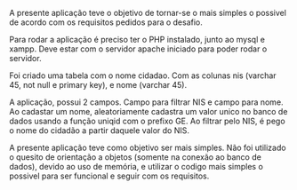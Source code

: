 A presente aplicação teve o objetivo de tornar-se o mais simples o possivel de acordo com os requisitos pedidos para o desafio. 

Para rodar a aplicação é preciso ter o PHP instalado, junto ao mysql e xampp. Deve estar com o servidor apache iniciado para poder rodar o servidor.

Foi criado uma tabela com o nome cidadao. Com as colunas nis (varchar 45, not null e primary key), e nome (varchar 45).

A aplicação, possui 2 campos. Campo para filtrar NIS e campo para nome. Ao cadastar um nome, aleatoriamente cadastra um valor unico no banco de dados usando a função uniqid com o prefixo GE. Ao filtrar pelo NIS, é pego o nome do cidadão a partir daquele valor do NIS.

A presente aplicação teve como objetivo ser mais simples. Não foi utilizado o quesito de orientação a objetos (somente na conexão ao banco de dados), devido ao uso de memória, e utilizar o codigo mais simples o possivel para ser funcional e seguir com os requisitos.
